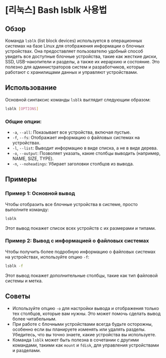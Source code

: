 # [리눅스] Bash lsblk 사용법

## Обзор
Команда `lsblk` (list block devices) используется в операционных системах на базе Linux для отображения информации о блочных устройствах. Она предоставляет пользователю удобный способ увидеть все доступные блочные устройства, такие как жесткие диски, SSD, USB-накопители и разделы, а также их иерархию и состояние. Это полезно для администраторов систем и разработчиков, которые работают с хранилищами данных и управляют устройствами.

## Использование
Основной синтаксис команды `lsblk` выглядит следующим образом:

```bash
lsblk [OPTIONS]
```

### Общие опции:
- `-a`, `--all`: Показывает все устройства, включая пустые.
- `-f`, `--fs`: Отображает информацию о файловых системах на устройствах.
- `-l`, `--list`: Выводит информацию в виде списка, а не в виде дерева.
- `-o`, `--output`: Позволяет указать, какие столбцы выводить (например, NAME, SIZE, TYPE).
- `-n`, `--noheadings`: Убирает заголовки столбцов из вывода.

## Примеры
### Пример 1: Основной вывод
Чтобы отобразить все блочные устройства в системе, просто выполните команду:

```bash
lsblk
```

Этот вывод покажет список всех устройств с их размерами и типами.

### Пример 2: Вывод с информацией о файловых системах
Чтобы получить более подробную информацию о файловых системах на устройствах, используйте опцию `-f`:

```bash
lsblk -f
```

Этот вывод покажет дополнительные столбцы, такие как тип файловой системы и метка.

## Советы
- Используйте опцию `-o` для настройки вывода и отображения только тех столбцов, которые вам нужны. Это может помочь сделать вывод более читабельным.
- При работе с блочными устройствами всегда будьте осторожны, особенно если вы планируете изменять или удалять разделы. Убедитесь, что вы точно знаете, какие устройства вы используете.
- Команда `lsblk` может быть полезна в сочетании с другими командами, такими как `mount` и `fdisk`, для управления устройствами и разделами.